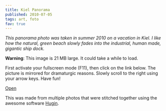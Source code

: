 ```yaml
---
title: Kiel Panorama
published: 2010-07-05
tags: art, foto
fav: true
---
```


*This panorama photo was taken in summer 2010 on a vacation in Kiel. I like how the natural, green beach slowly fades into the industrial, human made, gigantic ship dock.*

**Warning**: This image is 21 MB large. It could take a while to load.

First activate your fullscreen mode (F11), then click on the link below. The picture is mirrored for dramaturgic reasons. Slowly scroll to the right using your arrow keys. Have fun!

[Open](view/)

This was made from multiple photos that were stitched together using the awesome software [Hugin](http://hugin.sf.net).
